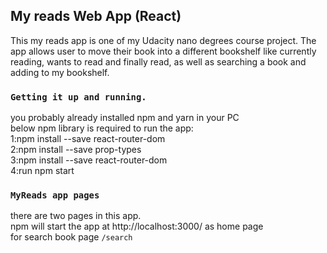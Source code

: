 ## My reads Web App (React)

This my reads app is one of my Udacity nano degrees course project. The app allows user to move their book into a different bookshelf like currently reading, wants to read and finally read, as well as searching a book and adding to my bookshelf.

### `Getting it up and running.`

you probably already installed npm and yarn in your PC<br />
below npm library is required to run the app:<br />
1:npm install --save react-router-dom<br />
2:npm install --save prop-types <br />
3:npm install --save react-router-dom<br />
4:run npm start<br />

### `MyReads app pages`

there are two pages in this app.<br /> 
npm will start the app at http://localhost:3000/ as home page<br />
for search book page `/search`<br />
